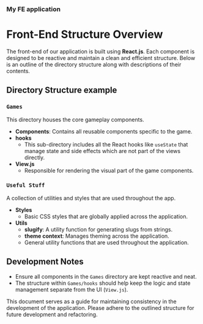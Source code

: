 ### My FE application

# Front-End Structure Overview

The front-end of our application is built using **React.js**. Each component is designed to be reactive and maintain a clean and efficient structure. Below is an outline of the directory structure along with descriptions of their contents.

## Directory Structure example

### `Games`
This directory houses the core gameplay components.

- **Components**: Contains all reusable components specific to the game.
- **hooks**
  - This sub-directory includes all the React hooks like `useState` that manage state and side effects which are not part of the views directly.
- **View.js**
  - Responsible for rendering the visual part of the game components.

### `Useful Stuff`
A collection of utilities and styles that are used throughout the app.

- **Styles**
  - Basic CSS styles that are globally applied across the application.
- **Utils**
  - **slugify**: A utility function for generating slugs from strings.
  - **theme context**: Manages theming across the application.
  - General utility functions that are used throughout the application.

## Development Notes

- Ensure all components in the `Games` directory are kept reactive and neat.
- The structure within `Games/hooks` should help keep the logic and state management separate from the UI (`View.js`).

This document serves as a guide for maintaining consistency in the development of the application. Please adhere to the outlined structure for future development and refactoring.
